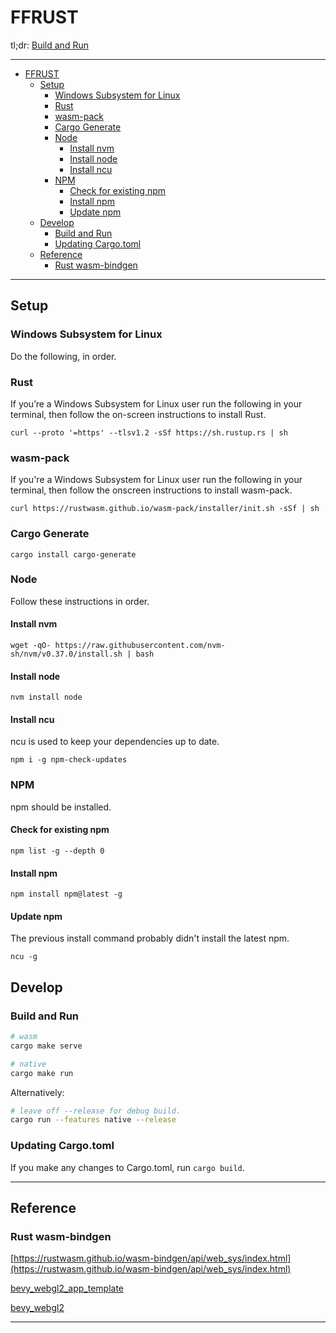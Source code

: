 # FFRUST

tl;dr: [Build and Run](#build-and-run)

----

- [FFRUST](#ffrust)
  - [Setup](#setup)
    - [Windows Subsystem for Linux](#windows-subsystem-for-linux)
    - [Rust](#rust)
    - [wasm-pack](#wasm-pack)
    - [Cargo Generate](#cargo-generate)
    - [Node](#node)
      - [Install nvm](#install-nvm)
      - [Install node](#install-node)
      - [Install ncu](#install-ncu)
    - [NPM](#npm)
      - [Check for existing npm](#check-for-existing-npm)
      - [Install npm](#install-npm)
      - [Update npm](#update-npm)
  - [Develop](#develop)
    - [Build and Run](#build-and-run)
    - [Updating Cargo.toml](#updating-cargotoml)
  - [Reference](#reference)
    - [Rust wasm-bindgen](#rust-wasm-bindgen)

----

## Setup

### Windows Subsystem for Linux

Do the following, in order.

### Rust

If you’re a Windows Subsystem for Linux user run the following in your terminal, then follow the on-screen instructions to install Rust.

`curl --proto '=https' --tlsv1.2 -sSf https://sh.rustup.rs | sh`

### wasm-pack

If you're a Windows Subsystem for Linux user run the following in your terminal, then follow the onscreen instructions to install wasm-pack.

`curl https://rustwasm.github.io/wasm-pack/installer/init.sh -sSf | sh`

### Cargo Generate

`cargo install cargo-generate`

### Node

Follow these instructions in order.

#### Install nvm

`wget -qO- https://raw.githubusercontent.com/nvm-sh/nvm/v0.37.0/install.sh | bash`

#### Install node

`nvm install node`

#### Install ncu

ncu is used to keep your dependencies up to date.

`npm i -g npm-check-updates`

### NPM

npm should be installed.

#### Check for existing npm

`npm list -g --depth 0`

#### Install npm

`npm install npm@latest -g`

#### Update npm

The previous install command probably didn't install the latest npm.

`ncu -g`

## Develop

### Build and Run

```zsh
# wasm
cargo make serve

# native
cargo make run
```

Alternatively:

```zsh
# leave off --release for debug build.
cargo run --features native --release

```

### Updating Cargo.toml

If you make any changes to Cargo.toml, run `cargo build`.

----

## Reference

### Rust wasm-bindgen

[https://rustwasm.github.io/wasm-bindgen/api/web_sys/index.html](https://rustwasm.github.io/wasm-bindgen/api/web_sys/index.html)

[bevy_webgl2_app_template](https://github.com/mrk-its/bevy_webgl2_app_template)

[bevy_webgl2](https://github.com/mrk-its/bevy_webgl2)


----
